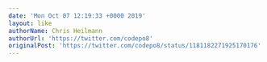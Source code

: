 ```yaml
---
date: 'Mon Oct 07 12:19:33 +0000 2019'
layout: like
authorName: Chris Heilmann
authorUrl: 'https://twitter.com/codepo8'
originalPost: 'https://twitter.com/codepo8/status/1181182271925170176'
---
```

